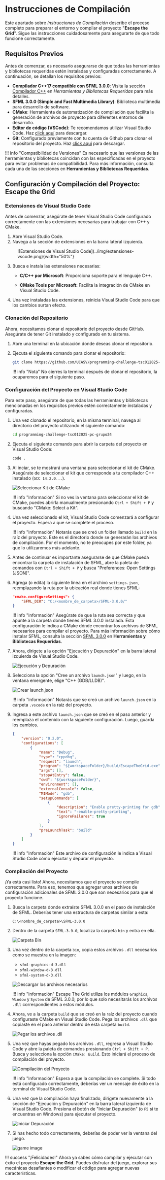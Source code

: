 # Instrucciones de Compilación

Este apartado sobre _Instrucciones de Compilación_ describe el proceso completo para preparar el entorno y compilar el proyecto "**Escape the Grid**". Sigue las instrucciones cuidadosamente para asegurarte de que todo funcione correctamente.

## Requisitos Previos

Antes de comenzar, es necesario asegurarse de que todas las herramientas y bibliotecas requeridas estén instaladas y configuradas correctamente. A continuación, se detallan los requisitos previos:

- **Compilador C++17 compatible con SFML 3.0.0**: Visita la sección [Compilador C++](../user_guide/setup_libs/compiler_cpp.md) en _Herramientas y Bibliotecas Requeridas_ para más detalles.
- **SFML 3.0.0 (Simple and Fast Multimedia Library)**: Biblioteca multimedia para desarrollo de software.
- **CMake**: Herramienta de automatización de compilación que facilita la generación de archivos de proyecto para diferentes entornos de desarrollo.
- **Editor de código (VSCode)**: Te recomendamos utilizar Visual Studio Code. Haz [click aquí](https://code.visualstudio.com/download) para descargar.
- **Git**: Configurado previamente con tu cuenta de Github para clonar el repositorio del proyecto. Haz [click aquí](https://git-scm.com/) para descargar.

!!! info "Compatibilidad de Versiones"
    Es necesario que las versiones de las herramientas y bibliotecas coincidan con las especificadas en el proyecto para evitar problemas de compatibilidad. Para más información, consulta cada una de las secciones en **Herramientas y Bibliotecas Requeridas**.

## Configuración y Compilación del Proyecto: Escape the Grid

### Extensiones de Visual Studio Code

Antes de comenzar, asegúrate de tener Visual Studio Code configurado correctamente con las extensiones necesarias para trabajar con C++ y CMake.

1. Abre Visual Studio Code.
2. Navega a la sección de extensiones en la barra lateral izquierda.

<figure markdown="span">
   ![Extensiones de Visual Studio Code](../img/extensiones-vscode.png){width="50%"}
</figure>
    
  

3. Busca e instala las extensiones necesarias:

    - **C/C++ por Microsoft**: Proporciona soporte para el lenguaje C++.

    - **CMake Tools por Microsoft**: Facilita la integración de CMake en Visual Studio Code.

4. Una vez instaladas las extensiones, reinicia Visual Studio Code para que los cambios surtan efecto.

### Clonación del Repositorio

Ahora, necesitamos clonar el repositorio del proyecto desde GitHub. Asegúrate de tener Git instalado y configurado en tu sistema.

1.  Abre una terminal en la ubicación donde deseas clonar el repositorio.
2.  Ejecuta el siguiente comando para clonar el repositorio:

    ```bash
    git clone https://github.com/UCASV/programming-challenge-tsc012025-pc-grupo24.git
    ```

    !!! info "Nota"
        No cierres la terminal después de clonar el repositorio, la ocuparemos para el siguiente paso.

### Configuración del Proyecto en Visual Studio Code

Para este paso, asegúrate de que todas las herramientas y bibliotecas mencionadas en los requisitos previos estén correctamente instaladas y configuradas.

1.  Una vez clonado el repositorio, en la misma terminal, navega al directorio del proyecto utilizando el siguiente comando:

    ```bash
    cd programming-challenge-tsc012025-pc-grupo24
    ```

2.  Ejecuta el siguiente comando para abrir la carpeta del proyecto en Visual Studio Code:

    ```bash
    code .
    ```

3.  Al inciar, se te mostrará una ventana para seleccionar el kit de CMake. Asegúrate de seleccionar el kit que corresponde a tu compilador C++ instalado (`GCC 14.2.0...`).

    ![Seleccionar Kit de CMake](../img/select_kit.png)

    !!! info "Información"
        Si no ves la ventana para seleccionar el kit de CMake, puedes abrirla manualmente presionando `Ctrl + Shift + P` y buscando "CMake: Select a Kit".        

6. Una vez seleccionado el kit, Visual Studio Code comenzará a configurar el proyecto. Espera a que se complete el proceso.

    !!! info "Información"
        Notarás que se creó un folder llamado `build` en la raíz del proyecto. Este es el directorio donde se generarán los archivos de compilación. Por el momento, no te preocupes por este folder, ya que lo utilizaremos más adelante.

4. Antes de continuar es importante asegurarse de que CMake pueda encontrar la carpeta de instalación de SFML, abre la paleta de comandos con `Ctrl + Shift + P` y busca "Preferences: Open Settings (JSON)".

5. Agrega (o edita) la siguiente línea en el archivo `settings.json`, reemplazando la ruta por la ubicación real donde tienes SFML:

    ```json
    "cmake.configureSettings": {
        "SFML_DIR": "C:/<nombre_de_carpeta>/SFML-3.0.0/"
    }
    ```

    !!! info "Información"
        Asegúrate de que la ruta sea correcta y que apunte a la carpeta donde tienes SFML 3.0.0 instalada. Esta configuración le indica a CMake dónde encontrar los archivos de SFML necesarios para compilar el proyecto. Para más información sobre cómo instalar SFML, consulta la sección [SFML 3.0.0](../user_guide/setup_libs/sfml.md) en **Herramientas y Bibliotecas Requeridas**.

6. Ahora, dirigete a la opción "Ejecución y Depuración" en la barra lateral izquierda de Visual Studio Code.

    ![Ejecución y Depuración](../img/execution_depuration.png)

7. Selecciona la opción "Cree un archivo `launch.json`" y luego, en la ventana emergente, elige "C++ (GDB/LLDB)".
    
    ![Crear launch.json](../img/select.png)

    !!! info "Información"
        Notarás que se creó un archivo `launch.json` en la carpeta `.vscode` en la raíz del proyecto.

8.  Ingresa a este archivo `launch.json` que se creó en el paso anterior y reemplaza el contenido con la siguiente configuración. Luego, guarda los cambios.

    ```json
    {
        "version": "0.2.0",
        "configurations": [
            {
                "name": "Debug",
                "type": "cppdbg",
                "request": "launch",
                "program": "${workspaceFolder}/build/EscapeTheGrid.exe",
                "args": [],
                "stopAtEntry": false,
                "cwd": "${workspaceFolder}",
                "environment": [],
                "externalConsole": false,
                "MIMode": "gdb",
                "setupCommands": [
                    {
                        "description": "Enable pretty-printing for gdb",
                        "text": "-enable-pretty-printing",
                        "ignoreFailures": true
                    }
                ],
                "preLaunchTask": "build"
            }
        ]
    }
    ```

    !!! info "Información"
        Este archivo de configuración le indica a Visual Studio Code cómo ejecutar y depurar el proyecto.

### Compilación del Proyecto

¡Ya está casi listo! Ahora, necesitamos que el proyecto se compile correctamente. Para eso, tenemos que agregar unos archivos de configuración adicionales de SFML 3.0.0 que son necesarios para que el proyecto funcione.

1. Busca la carpeta donde extraíste SFML 3.0.0 en el paso de instalación de SFML. Deberías tener una estructura de carpetas similar a esta:

    ```
    C:\<nombre_de_carpeta>\SFML-3.0.0
    ```

2. Dentro de la carpeta `SFML-3.0.0`, localiza la carpeta `bin` y entra en ella. 

    ![Carpeta Bin](../img/bin_sfml.png)

3. Una vez dentro de la carpeta `bin`, copia estos archivos `.dll` necesarios como se muestra en la imagen:

    - `sfml-graphics-d-3.dll`
    - `sfml-window-d-3.dll`
    - `sfml-system-d-3.dll`

    ![Descargar los archivos necesarios](../img/dll_files.png)

    !!! info "Información"
        Escape The Grid utiliza los módulos `Graphics`, `Window` y `System` de SFML 3.0.0, por lo que solo necesitarás los archivos `.dll` correspondientes a estos módulos.

4. Ahora, ve a la carpeta `build` que se creó en la raíz del proyecto cuando configuraste CMake en Visual Studio Code. Pega los archivos `.dll` que copiaste en el paso anterior dentro de esta carpeta `build`.

    ![Pegar los archivos .dll](../img/dll_build.png)

5. Una vez que hayas pegado los archivos `.dll`, regresa a Visual Studio Code y abre la paleta de comandos presionando `Ctrl + Shift + P`. Busca y selecciona la opción `CMake: Build`. Esto iniciará el proceso de compilación del proyecto.

    ![Compilación del Proyecto](../img/cmake_build.png)

    !!! info "Información"
        Espera a que la compilación se complete. Si todo está configurado correctamente, deberías ver un mensaje de éxito en la terminal de Visual Studio Code.

6. Una vez que la compilación haya finalizado, dirígete nuevamente a la sección de "Ejecución y Depuración" en la barra lateral izquierda de Visual Studio Code. Presiona el botón de "Iniciar Depuración" (o `F5` si te encuentras en Windows) para ejecutar el proyecto.

    ![Iniciar Depuración](../img/debug.png)

7. Si has hecho todo correctamente, deberías de poder ver la ventana del juego.

    ![game image](../img/game.png)

!!! success "¡Felicidades!"
    Ahora ya sabes cómo compilar y ejecutar con éxito el proyecto **Escape the Grid**. Puedes disfrutar del juego, explorar sus mecánicas desafiantes o modificar el código para agregar nuevas características.
